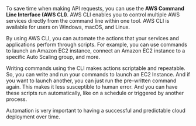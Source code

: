 To save time when making API requests, you can use the **AWS Command Line Interface (AWS CLI)**. AWS CLI enables you to control multiple AWS services directly from the command line within one tool. AWS CLI is available for users on Windows, macOS, and Linux. 

By using AWS CLI, you can automate the actions that your services and applications perform through scripts. For example, you can use commands to launch an Amazon EC2 instance, connect an Amazon EC2 instance to a specific Auto Scaling group, and more.

Writing commands using the CLI makes actions scriptable and repeatable. So, you can write and run your commands to launch an EC2 Instance. And if you want to launch another, you can just run the pre-written command again. This makes it less susceptible to human error. And you can have these scripts run automatically, like on a schedule or triggered by another process.

Automation is very important to having a successful and predictable cloud deployment over time.